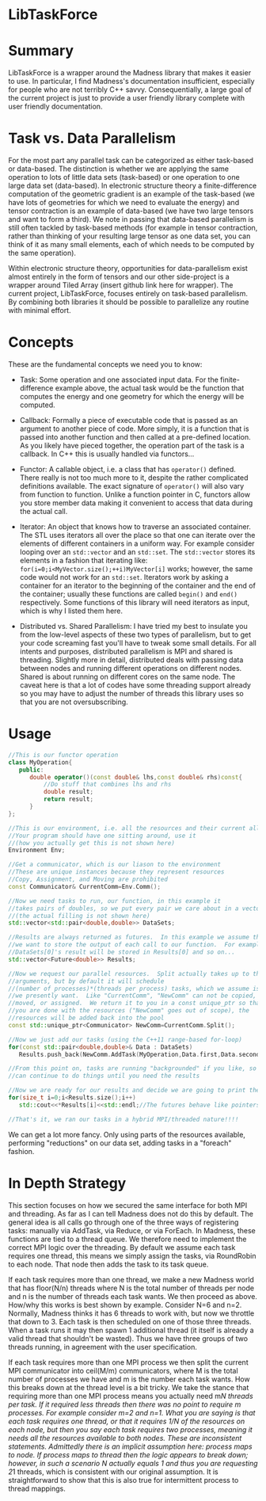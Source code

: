 # LibTaskForce

# Summary
LibTaskForce is a wrapper around the Madness library that makes it easier to 
use.  In particular, I find Madness's documentation insufficient, especially
for people who are not terribly C++ savvy.  Consequentially, a large goal of
the current project is just to provide a user friendly library complete with
user friendly documentation.

# Task vs. Data Parallelism
For the most part any parallel task can be categorized as either task-based or
data-based.  The distinction is whether we are applying the same operation to
lots of little data sets (task-based) or one operation to one large data set
(data-based).  In electronic structure theory a finite-difference computation of
the geometric gradient is an example of the task-based (we have lots of 
geometries for which we need to evaluate the energy) and tensor contraction is
an example of data-based (we have two large tensors and want to form a third).
We note in passing that data-based parallelism is still often tackled by
task-based methods (for example in tensor contraction, rather than thinking of
your resulting large tensor as one data set, you can think of it as 
many small elements, each of which needs to be computed by the same operation).

Within electronic structure theory, opportunities for data-parallelism exist
almost entirely in the form of tensors and our other side-project is a wrapper
around Tiled Array (insert github link here for wrapper).  The current project,
LibTaskForce, focuses entirely on task-based parallelism.  By combining both
libraries it should be possible to parallelize any routine with minimal effort.

# Concepts
These are the fundamental concepts we need you to know:

- Task: Some operation and one associated input data.  For the
        finite-difference example above, the actual task would be the function
        that computes the energy and one geometry for which the energy will be
        computed.

- Callback: Formally a piece of executable code that is passed as an argument to
            another piece of code.  More simply, it is a function that is passed
            into another function and then called at a pre-defined location.  As
            you likely have pieced together, the operation part of the task is
            a callback.  In C++ this is usually handled via functors...

- Functor: A callable object, i.e. a class that has  `operator()` defined.  
           There really is not too much more to it, despite the rather
           complicated definitions available.  The exact signature of 
           `operator()` will also vary from function to function.  Unlike a
           function pointer in C, functors allow you store member data
           making it convenient to access that data during the actual call.

- Iterator: An object that knows how to traverse an associated container.  The
            STL uses iterators all over the place so that one can iterate over
            the elements of different containers in a uniform way.  For example
            consider looping over an `std::vector` and an `std::set`.  The
            `std::vector` stores its elements in a fashion that iterating like:
            `for(i=0;i<MyVector.size();++i)MyVector[i]` works; however, the
            same code would not work for an `std::set`.  Iterators work by
            asking a container for an iterator to the beginning of the container
            and the end of the container; usually these functions are called
            `begin()` and `end()` respectively.  Some functions of this
            library will need iterators as input, which is why I listed them
            here.

- Distributed vs. Shared Parallelism: I have tried my best to insulate you from
            the low-level aspects of these two types of parallelism, but to get
            your code screaming fast you'll have to tweak some small details.
            For all intents and purposes, distributed parallelism is MPI and
            shared is threading.  Slightly more in detail, distributed deals
            with passing data between nodes and running different operations
            on different nodes.  Shared is about running on different cores on
            the same node.  The caveat here is that a lot of codes have some
            threading support already so you may have to adjust the number of
            threads this library uses so that you are not oversubscribing.

# Usage

```C++
//This is our functor operation
class MyOperation{
   public:
      double operator()(const double& lhs,const double& rhs)const{
          //Do stuff that combines lhs and rhs
          double result;
          return result;
      }
};

//This is our environment, i.e. all the resources and their current allocations
//Your program should have one sitting around, use it
//(how you actually get this is not shown here)
Environment Env;

//Get a communicator, which is our liason to the environment
//These are unique instances because they represent resources
//Copy, Assignment, and Moving are prohibited
const Communicator& CurrentComm=Env.Comm();

//Now we need tasks to run, our function, in this example it
//takes pairs of doubles, so we put every pair we care about in a vector
//(the actual filling is not shown here)
std::vector<std::pair<double,double>> DataSets;

//Results are always returned as futures.  In this example we assume that we
//we want to store the output of each call to our function.  For example,
//DataSets[0]'s result will be stored in Results[0] and so on...
std::vector<Future<double>> Results;

//Now we request our parallel resources.  Split actually takes up to three
//arguments, but by default it will schedule 
//(number of processes)*(threads per process) tasks, which we assume is what
//we presently want.  Like "CurrentComm", "NewComm" can not be copied,
//moved, or assigned.  We return it to you in a const unique_ptr so that when
//you are done with the resources ("NewComm" goes out of scope), the
//resources will be added back into the pool
const std::unique_ptr<Communicator> NewComm=CurrentComm.Split();

//Now we just add our tasks (using the C++11 range-based for-loop)
for(const std::pair<double,double>& Data : DataSets)
   Results.push_back(NewComm.AddTask(MyOperation,Data.first,Data.second));

//From this point on, tasks are running "backgrounded" if you like, so you
//can continue to do things until you need the results

//Now we are ready for our results and decide we are going to print them
for(size_t i=0;i<Results.size();i++)
   std::cout<<*Results[i]<<std::endl;//The futures behave like pointers

//That's it, we ran our tasks in a hybrid MPI/threaded nature!!!!
```

We can get a lot more fancy.  Only using parts of the resources available, 
performing "reductions" on our data set, adding tasks in a "foreach" fashion.


# In Depth Strategy

This section focuses on how we secured the same interface for both MPI and 
threading.  As far as I can tell Madness does not do this by default.
The general idea is all calls go through one of the three ways of registering
tasks: manually via AddTask, via Reduce, or via ForEach.  In Madness, these
functions are tied to a thread queue.  We therefore need to implement the
correct MPI logic over the threading.  By default we assume each task requires
one thread, this means we simply assign the tasks, via RoundRobin to each node.
That node then adds the task to its task queue.  

If each task requires more than one thread, we make a new Madness world that has
floor(N/n) threads where N is the total number of threads per node and n is the 
number of threads each task wants.  We then proceed as above. How/why this works
is best shown by example.  Consider N=6 and n=2.  Normally, Madness thinks it
has 6 threads to work with, but now we throttle that down to 3.  Each task is
then scheduled on one of those three threads.  When a task runs it may then
spawn 1 additional thread (it itself is already a valid thread that shouldn't
be wasted).  Thus we have three groups of two threads running, in agreement
with the user specification.

If each task requires more than one MPI process we then split the current MPI
communicator into ceil(M/m) communicators, where M is the total number of
processes we have and m is the number each task wants.  How this breaks down at
the thread level is a bit tricky.  We take the stance that requiring more
than one MPI process means you actually need m*N threads per task.  If it
required less threads then there was no point to require m processes.  For
example consider m=2 and n=1.  What you are saying is that each task requires
one thread, or that it requires 1/N of the resources on each node, but then you 
say each task requires two processes, meaning it needs all the resources 
available to both nodes.  These are inconsistent statements.  Admittedly there
is an implicit assumption here: process maps to node.  If process maps to
thread then the logic appears to break down; however, in such a scenario N
actually equals 1 and thus you are requesting 2*1 threads, which is consistent
with our original assumption.  It is straightforward to show that this is also
true for intermittent process to thread mappings.
